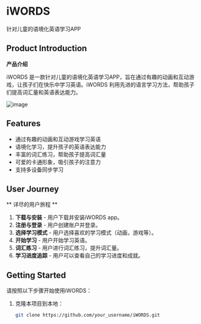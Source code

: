 # iWORDS

针对儿童的语境化英语学习APP

## Product Introduction
**产品介绍**

iWORDS 是一款针对儿童的语境化英语学习APP，旨在通过有趣的动画和互动游戏，让孩子们在快乐中学习英语。iWORDS 利用先进的语言学习方法，帮助孩子们提高词汇量和英语表达能力。

![image](https://github.com/user-attachments/assets/77c4515c-40de-4e50-945a-df741e8a8fda)

## Features

- 通过有趣的动画和互动游戏学习英语
- 语境化学习，提升孩子的英语表达能力
- 丰富的词汇练习，帮助孩子提高词汇量
- 可爱的卡通形象，吸引孩子的注意力
- 支持多设备同步学习

## User Journey
** 详尽的用户旅程 **

1. **下载与安装** - 用户下载并安装iWORDS app。
2. **注册与登录** - 用户创建账户并登录。
3. **选择学习模式** - 用户选择喜欢的学习模式（动画，游戏等）。
4. **开始学习** - 用户开始学习英语。
5. **词汇练习** - 用户进行词汇练习，提升词汇量。
6. **学习进度追踪** - 用户可以查看自己的学习进度和成就。

## Getting Started

请按照以下步骤开始使用iWORDS：

1. 克隆本项目到本地：
   ```bash
   git clone https://github.com/your_username/iWORDS.git
